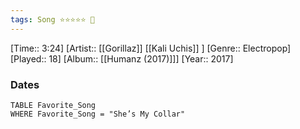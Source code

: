 ```yaml
---
tags: Song ⭐⭐⭐⭐⭐ 💛
---
```

[Time:: 3:24]
[Artist:: [[Gorillaz]] [[Kali Uchis]] ]
[Genre:: Electropop]
[Played:: 18]
[Album:: [[Humanz (2017)]]]
[Year:: 2017]
### Dates
````dataview
TABLE Favorite_Song
WHERE Favorite_Song = "She’s My Collar"
````